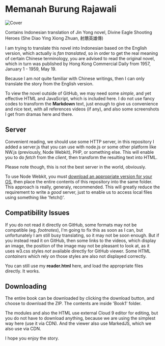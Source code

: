 # Memanah Burung Rajawali

![Cover](https://res.cloudinary.com/drzjshskk/image/upload/v1676693955/sdyxz/originals/roch-00_q7aktw.jpg)

Contains Indonesian translation of Jin Yong novel, Divine Eagle Shooting Heroes (She Diao Ying Xiong Zhuan, 射鵰英雄傳)

I am trying to translate this novel into Indonesian based on the English version, which actually is _fan translated_,
so in order to get the real meaning of certain Chinese terminology, you are advised to read the original novel,
which in turn was published by Hong Kong Commercial Daily from 1957, January 1 - 1959, May 19.

Because I am _not_ quite familiar with Chinese writings, then I can only translate the story from the English version.

To view the novel outside of GitHub, we may need some _simple_, and yet effective HTML and JavaScript, which is included
here. I do not use fancy codes to transform the **Markdown** text, just enough to give us convenience and nice text,
with all references videos (if any), and also some screenshots I get from dramas here and there.

## Server

Convenient reading, we should use some HTTP server, in this repository I added a server.js that you can use with node.js or
some other platform like NW.js (previously, Node Webkit), PHP, or something else. This will enable you to do *fetch* from
the *client*, then transform the resulting text into HTML.

Please note though, this is not the best server in the world, obviously.

To use Node Webkit, you must [download an appropriate version for your OS](https://nwjs.io/downloads/), then place the entire contents of this
repository into the same folder. This approach is really, generaly, recommended. This will greatly reduce the requirement to write a *good* server,
just to enable us to access local files using something like 'fetch()'.

## Compatibility Issues

If you do not read it directly on GitHub, some formats may not be compatible (eg. _footnotes_), I'm going to fix this as soon as I can, but unfortunately
I am still busy translating, so it may not be soon enough. But if you instead read it on GitHub, then some links to the videos, which display an image, the position
of the image may not be pleasant to look at, as it uses w3.css styles _not_ available directly for GitHub viewer. Some HTML _containers_ which rely on those
styles are also not displayed correctly.

You can still use my **reader.html** here, and load the appropriate files directly. It works.

## Downloading

The entire book can be downloaded by clicking the download button, and choose to download the ZIP.
The contents are inside 'Book1' folder.

The modules and also the HTML use external Cloud 9 editor for editing, but you do not have to download anything,
because we are using the simplest way here (use it via CDN). And the viewer also use MarkedJS, which we also use
via CDN.

I hope you enjoy the story.
